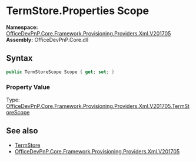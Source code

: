 # TermStore.Properties Scope
  

**Namespace:** [OfficeDevPnP.Core.Framework.Provisioning.Providers.Xml.V201705](OfficeDevPnP.Core.Framework.Provisioning.Providers.Xml.V201705.md)  
**Assembly:** OfficeDevPnP.Core.dll  
## Syntax
```C#
public TermStoreScope Scope { get; set; }
```

### Property Value
Type: [OfficeDevPnP.Core.Framework.Provisioning.Providers.Xml.V201705.TermStoreScope](OfficeDevPnP.Core.Framework.Provisioning.Providers.Xml.V201705.TermStoreScope.md)  

## See also
- [TermStore](OfficeDevPnP.Core.Framework.Provisioning.Providers.Xml.V201705.TermStore.md) 
- [OfficeDevPnP.Core.Framework.Provisioning.Providers.Xml.V201705](OfficeDevPnP.Core.Framework.Provisioning.Providers.Xml.V201705.md) 
